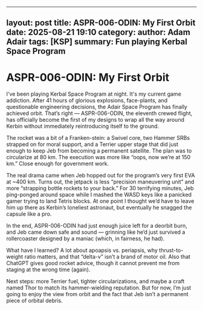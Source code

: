 
---
layout: post
title: ASPR-006-ODIN: My First Orbit
date: 2025-08-21 19:10
category: 
author: Adam Adair
tags: [KSP]
summary: Fun playing Kerbal Space Program
---

# ASPR-006-ODIN: My First Orbit

I've been playing Kerbal Space Program at night. It's my current game addiction. After 41 hours of glorious explosions, face-plants, and questionable engineering decisions, the Adair Space Program has finally achieved orbit. That’s right — ASPR-006-ODIN, the eleventh crewed flight, has officially become the first of my designs to wrap all the way around Kerbin without immediately reintroducing itself to the ground.

The rocket was a bit of a Franken-stein: a Swivel core, two Hammer SRBs strapped on for moral support, and a Terrier upper stage that did just enough to keep Jeb from becoming a permanent satellite. The plan was to circularize at 80 km. The execution was more like “oops, now we’re at 150 km.” Close enough for government work.

The real drama came when Jeb hopped out for the program’s very first EVA at ~400 km. Turns out, the jetpack is less “precision maneuvering unit” and more “strapping bottle rockets to your back.” For 30 terrifying minutes, Jeb ping-ponged around space while I mashed the WASD keys like a panicked gamer trying to land Tetris blocks. At one point I thought we’d have to leave him up there as Kerbin’s loneliest astronaut, but eventually he snagged the capsule like a pro.

In the end, ASPR-006-ODIN had just enough juice left for a deorbit burn, and Jeb came down safe and sound — grinning like he’d just survived a rollercoaster designed by a maniac (which, in fairness, he had).

What have I learned? A lot about apoapsis vs. periapsis, why thrust-to-weight ratio matters, and that “delta-v” isn’t a brand of motor oil. Also that ChatGPT gives good rocket advice, though it cannot prevent me from staging at the wrong time (again).

Next steps: more Terrier fuel, tighter circularizations, and maybe a craft named Thor to match its hammer-wielding reputation. But for now, I’m just going to enjoy the view from orbit and the fact that Jeb isn’t a permanent piece of orbital debris.
